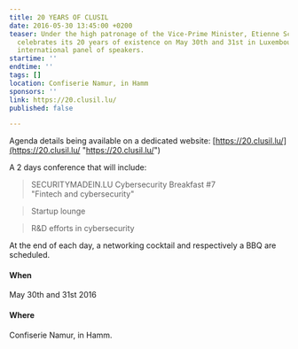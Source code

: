 ```yaml
---
title: 20 YEARS OF CLUSIL
date: 2016-05-30 13:45:00 +0200
teaser: Under the high patronage of the Vice-Prime Minister, Etienne Schneider, CLUSIL,
  celebrates its 20 years of existence on May 30th and 31st in Luxembourg with an
  international panel of speakers.
startime: ''
endtime: ''
tags: []
location: Confiserie Namur, in Hamm
sponsors: ''
link: https://20.clusil.lu/
published: false

---
```

Agenda details being available on a dedicated website: [https://20.clusil.lu/](https://20.clusil.lu/ "https://20.clusil.lu/")

A 2 days conference that will include:

> SECURITYMADEIN.LU Cybersecurity Breakfast #7  
> "Fintech and cybersecurity"

> Startup lounge

> R&D efforts in cybersecurity

At the end of each day, a networking cocktail and respectively a BBQ are scheduled.

#### When

May 30th and 31st 2016

#### Where

Confiserie Namur, in Hamm.